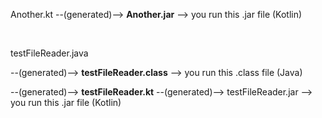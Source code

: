 Another.kt --(generated)--> **Another.jar** --> you run this .jar file (Kotlin)

<br/>

testFileReader.java

--(generated)--> **testFileReader.class** --> you run this .class file (Java)

--(generated)--> **testFileReader.kt** --(generated)--> testFileReader.jar --> you run this .jar file (Kotlin)
